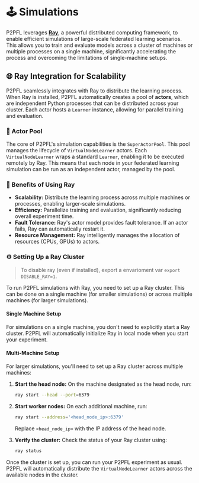 # 🕹️ Simulations

P2PFL leverages **[Ray](https://www.ray.io/)**, a powerful distributed computing framework, to enable efficient simulations of large-scale federated learning scenarios. This allows you to train and evaluate models across a cluster of machines or multiple processes on a single machine, significantly accelerating the process and overcoming the limitations of single-machine setups.

## 🌐 Ray Integration for Scalability

P2PFL seamlessly integrates with Ray to distribute the learning process. When Ray is installed, P2PFL automatically creates a pool of **actors**, which are independent Python processes that can be distributed across your cluster. Each actor hosts a `Learner` instance, allowing for parallel training and evaluation.

### 🧩 Actor Pool

The core of P2PFL's simulation capabilities is the `SuperActorPool`. This pool manages the lifecycle of `VirtualNodeLearner` actors. Each `VirtualNodeLearner` wraps a standard `Learner`, enabling it to be executed remotely by Ray. This means that each node in your federated learning simulation can be run as an independent actor, managed by the pool.

### 🚀 Benefits of Using Ray

*   **Scalability:** Distribute the learning process across multiple machines or processes, enabling larger-scale simulations.
*   **Efficiency:** Parallelize training and evaluation, significantly reducing overall experiment time.
*   **Fault Tolerance:** Ray's actor model provides fault tolerance. If an actor fails, Ray can automatically restart it.
*   **Resource Management:** Ray intelligently manages the allocation of resources (CPUs, GPUs) to actors.

### ⚙️ Setting Up a Ray Cluster

> To disable ray (even if installed), export a envarioment var `export DISABLE_RAY=1`.

To run P2PFL simulations with Ray, you need to set up a Ray cluster. This can be done on a single machine (for smaller simulations) or across multiple machines (for larger simulations).

#### Single Machine Setup

For simulations on a single machine, you don't need to explicitly start a Ray cluster. P2PFL will automatically initialize Ray in local mode when you start your experiment.

#### Multi-Machine Setup

For larger simulations, you'll need to set up a Ray cluster across multiple machines:

1. **Start the head node:** On the machine designated as the head node, run:

    ```bash
    ray start --head --port=6379
    ```

2. **Start worker nodes:** On each additional machine, run:

    ```bash
    ray start --address='<head_node_ip>:6379'
    ```

    Replace `<head_node_ip>` with the IP address of the head node.

3. **Verify the cluster:** Check the status of your Ray cluster using:

    ```bash
    ray status
    ```

Once the cluster is set up, you can run your P2PFL experiment as usual. P2PFL will automatically distribute the `VirtualNodeLearner` actors across the available nodes in the cluster.
